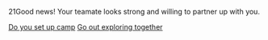 21Good news! Your teamate looks strong and willing to partner up with you.

[Do you set up camp](careers-find-you.md)
[Go out exploring together](find-soemone-with-teamate.md)